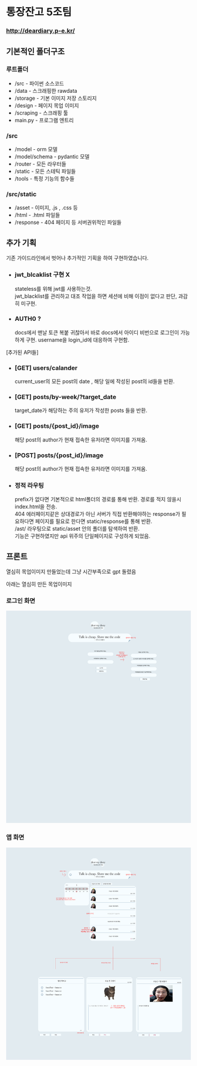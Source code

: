 # 통장잔고 5조팀

### http://deardiary.p-e.kr/

## 기본적인 폴더구조

### 루트폴더
- /src - 파이썬 소스코드
- /data - 스크래핑한 rawdata
- /storage - 기본 이미지 저장 스토리지
- /design - 페이지 목업 이미지
- /scraping - 스크래핑 툴
- main.py - 프로그램 엔트리
### /src
- /model - orm 모델
- /model/schema - pydantic 모델
- /router - 모든 라우터들
- /static - 모든 스테틱 파일들
- /tools - 특정 기능의 함수들
### /src/static
- /asset - 이미지, .js , .css 등
- /html - .html 파일들
- /response - 404 페이지 등 서버권위적인 파일들

## 추가 기획
기존 가이드라인에서 벗어나 추가적인 기획을 하여 구현하였습니다.  

- ### jwt_blcaklist 구현 X
  stateless를 위해 jwt를 사용하는것.  
  jwt_blacklist를 관리하고 대조 작업을 하면 세션에 비해 이점이 없다고 판단, 과감히 미구현.

- ### AUTH0 ?
  docs에서 맨날 토큰 복붙 귀찮아서 바로 docs에서 아이디 비번으로 로그인이 가능하게 구현.
  username을 login_id에 대응하여 구현함.

[추가된 API들]
- ### [GET] users/calander
  current_user의 모든 post의 date , 해당 일에 작성된 post의 id들을 반환.  

- ### [GET] posts/by-week/?target_date
  target_date가 해당하는 주의 유저가 작성한 posts 들을 반환.  

- ### [GET] posts/{post_id}/image
  해당 post의 author가 현재 접속한 유저라면 이미지를 가져옴.  

- ### [POST] posts/{post_id}/image
  해당 post의 author가 현재 접속한 유저라면 이미지를 가져옴.

- ### 정적 라우팅
  prefix가 없다면 기본적으로 html폴더의 경로를 통해 반환. 경로를 적지 않을시 index.html을 전송.  
  404 에러페이지같은 상대경로가 아닌 서버가 직접 반환해야하는 response가 필요하다면 페이지를 필요로 한다면 static/response를 통해 반환.  
  /ast/ 라우팅으로 static/asset 안의 폴더를 탐색하여 반환.  
  기능은 구현하였지만 api 위주의 단일페이지로 구성하게 되었음.  



## 프론트

열심히 목업이미지 만들었는데 그냥 시간부족으로 gpt 돌렸음

아래는 열심히 만든 목업이미지

### 로그인 화면
![img2](/design/not_authed_page.png)

### 앱 화면
![img1](/design/authed_page.png)




